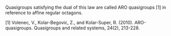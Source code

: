 Quasigroups satisfying the dual of this law are called ARO quasigroups [1] in reference to affine regular octagons.

[1] Volenec, V., Kolar-Begovic, Z., and Kolar-Super, R. (2010). ARO-quasigroups. Quasigroups and related systems, 24(2), 213-228.
